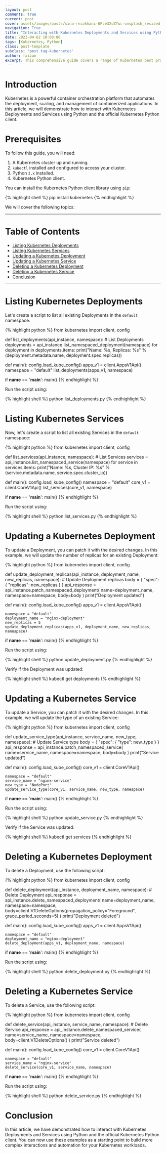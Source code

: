 ```yaml
---
layout: post
comments: true
current: post
cover: assets/images/posts/sina-rezakhani-6Pce32oZYuc-unsplash_resized.webp
navigation: True
title: "Interacting with Kubernetes Deployments and Services using Python SDK"
date: 2023-04-02 10:00:00
tags: [Kubernetes, Python]
class: post-template
subclass: 'post tag-kubernetes'
author: faizan
excerpt: This comprehensive guide covers a range of Kubernetes best practices, from designing and configuring applications to monitoring and securing the cluster.
---
```


# Introduction
Kubernetes is a powerful container orchestration platform that automates the deployment, scaling, and management of containerized applications. In this article, we will demonstrate how to interact with Kubernetes Deployments and Services using Python and the official Kubernetes Python client.

# Prerequisites
To follow this guide, you will need:

1. A Kubernetes cluster up and running.
2. `kubectl` installed and configured to access your cluster.
3. Python `3.x` installed.
4. Kubernetes Python client. 

You can install the Kubernetes Python client library using `pip`:

{% highlight shell %}
pip install kubernetes
{% endhighlight %}

We will cover the following topics:

***

# Table of Contents

* [Listing Kubernetes Deployments](#listing-kubernetes-deployments)
* [Listing Kubernetes Services](#listing-kubernetes-services)
* [Updating a Kubernetes Deployment](#updating-a-kubernetes-deployment)
* [Updating a Kubernetes Service](#updating-a-kubernetes-service)
* [Deleting a Kubernetes Deployment](#deleting-a-kubernetes-deployment)
* [Deleting a Kubernetes Service](#deleting-a-kubernetes-service)
* [Conclusion](#conclusion)

***

# Listing Kubernetes Deployments

Let's create a script to list all existing Deployments in the `default` namespace:

{% highlight python %}
from kubernetes import client, config

def list_deployments(api_instance, namespace):
    # List Deployments
    deployments = api_instance.list_namespaced_deployment(namespace)
    for deployment in deployments.items:
        print("Name: %s, Replicas: %s" % (deployment.metadata.name, deployment.spec.replicas))

def main():
    config.load_kube_config()
    apps_v1 = client.AppsV1Api()
    namespace = "default"
    list_deployments(apps_v1, namespace)

if __name__ == '__main__':
    main()
{% endhighlight %}

Run the script using:

{% highlight shell %}
python list_deployments.py
{% endhighlight %}

# Listing Kubernetes Services

Now, let's create a script to list all existing Services in the `default` namespace:

{% highlight python %}
from kubernetes import client, config

def list_services(api_instance, namespace):
    # List Services
    services = api_instance.list_namespaced_service(namespace)
    for service in services.items:
        print("Name: %s, Cluster IP: %s" % (service.metadata.name, service.spec.cluster_ip))

def main():
    config.load_kube_config()
    namespace = "default"
    core_v1 = client.CoreV1Api()
    list_services(core_v1, namespace)

if __name__ == '__main__':
    main()
{% endhighlight %}

Run the script using:

{% highlight shell %}
python list_services.py
{% endhighlight %}

# Updating a Kubernetes Deployment

To update a Deployment, you can patch it with the desired changes. In this example, we will update the number of replicas for an existing Deployment:

{% highlight python %}
from kubernetes import client, config

def update_deployment_replicas(api_instance, deployment_name, new_replicas, namespace):
    # Update Deployment replicas
    body = {
        "spec": {
            "replicas": new_replicas
        }
    }
    api_response = api_instance.patch_namespaced_deployment(
        name=deployment_name,
        namespace=namespace,
        body=body
    )
    print("Deployment updated")

def main():
    config.load_kube_config()
    apps_v1 = client.AppsV1Api()

    namespace = "default"
    deployment_name = "nginx-deployment"
    new_replicas = 5
    update_deployment_replicas(apps_v1, deployment_name, new_replicas, namespace)

if __name__ == '__main__':
    main()
{% endhighlight %}

Run the script using:

{% highlight shell %}
python update_deployment.py
{% endhighlight %}

Verify if the Deployment was updated:

{% highlight shell %}
kubectl get deployments
{% endhighlight %}

# Updating a Kubernetes Service

To update a Service, you can patch it with the desired changes. In this example, we will update the type of an existing Service:

{% highlight python %}
from kubernetes import client, config

def update_service_type(api_instance, service_name, new_type, namespace):
    # Update Service type
    body = {
        "spec": {
            "type": new_type
        }
    }
    api_response = api_instance.patch_namespaced_service(
        name=service_name,
        namespace=namespace,
        body=body
    )
    print("Service updated")

def main():
    config.load_kube_config()
    core_v1 = client.CoreV1Api()

    namespace = "default"
    service_name = "nginx-service"
    new_type = "NodePort"
    update_service_type(core_v1, service_name, new_type, namespace)

if __name__ == '__main__':
    main()
{% endhighlight %}

Run the script using:

{% highlight shell %}
python update_service.py
{% endhighlight %}

Verify if the Service was updated:

{% highlight shell %}
kubectl get services
{% endhighlight %}

# Deleting a Kubernetes Deployment

To delete a Deployment, use the following script:

{% highlight python %}
from kubernetes import client, config

def delete_deployment(api_instance, deployment_name, namespace):
    # Delete Deployment
    api_response = api_instance.delete_namespaced_deployment(
        name=deployment_name,
        namespace=namespace,
        body=client.V1DeleteOptions(propagation_policy="Foreground", grace_period_seconds=5)
    )
    print("Deployment deleted")

def main():
    config.load_kube_config()
    apps_v1 = client.AppsV1Api()

    namespace = "default"
    deployment_name = "nginx-deployment"
    delete_deployment(apps_v1, deployment_name, namespace)

if __name__ == '__main__':
    main()
{% endhighlight %}

Run the script using:

{% highlight shell %}
python delete_deployment.py
{% endhighlight %}

# Deleting a Kubernetes Service
To delete a Service, use the following script:

{% highlight python %}
from kubernetes import client, config

def delete_service(api_instance, service_name, namespace):
    # Delete Service
    api_response = api_instance.delete_namespaced_service(
        name=service_name,
        namespace=namespace,
        body=client.V1DeleteOptions()
    )
    print("Service deleted")

def main():
    config.load_kube_config()
    core_v1 = client.CoreV1Api()

    namespace = "default"
    service_name = "nginx-service"
    delete_service(core_v1, service_name, namespace)

if __name__ == '__main__':
    main()
{% endhighlight %}

Run the script using:

{% highlight shell %}
python delete_service.py
{% endhighlight %}

# Conclusion
In this article, we have demonstrated how to interact with Kubernetes Deployments and Services using Python and the official Kubernetes Python client. You can now use these examples as a starting point to build more complex interactions and automation for your Kubernetes workloads.